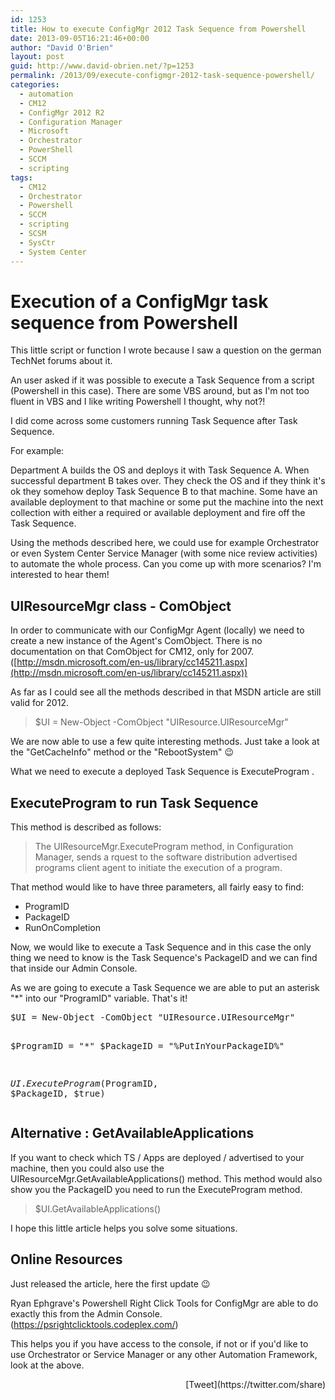 ```yaml
---
id: 1253
title: How to execute ConfigMgr 2012 Task Sequence from Powershell
date: 2013-09-05T16:21:46+00:00
author: "David O'Brien"
layout: post
guid: http://www.david-obrien.net/?p=1253
permalink: /2013/09/execute-configmgr-2012-task-sequence-powershell/
categories:
  - automation
  - CM12
  - ConfigMgr 2012 R2
  - Configuration Manager
  - Microsoft
  - Orchestrator
  - PowerShell
  - SCCM
  - scripting
tags:
  - CM12
  - Orchestrator
  - Powershell
  - SCCM
  - scripting
  - SCSM
  - SysCtr
  - System Center
---
```

# Execution of a ConfigMgr task sequence from Powershell

This little script or function I wrote because I saw a question on the german TechNet forums about it.

An user asked if it was possible to execute a Task Sequence from a script (Powershell in this case). There are some VBS around, but as I'm not too fluent in VBS and I like writing Powershell I thought, why not?!

I did come across some customers running Task Sequence after Task Sequence.
  
For example:

Department A builds the OS and deploys it with Task Sequence A. When successful department B takes over. They check the OS and if they think it's ok they somehow deploy Task Sequence B to that machine. Some have an available deployment to that machine or some put the machine into the next collection with either a required or available deployment and fire off the Task Sequence.

Using the methods described here, we could use for example Orchestrator or even System Center Service Manager (with some nice review activities) to automate the whole process. Can you come up with more scenarios? I'm interested to hear them!

## UIResourceMgr class - ComObject

In order to communicate with our ConfigMgr Agent (locally) we need to create a new instance of the Agent's ComObject. There is no documentation on that ComObject for CM12, only for 2007. ([http://msdn.microsoft.com/en-us/library/cc145211.aspx](http://msdn.microsoft.com/en-us/library/cc145211.aspx))
  
As far as I could see all the methods described in that MSDN article are still valid for 2012.

> $UI = New-Object -ComObject "UIResource.UIResourceMgr"

We are now able to use a few quite interesting methods. Just take a look at the "GetCacheInfo" method or the "RebootSystem" 😉

What we need to execute a deployed Task Sequence is ExecuteProgram .

## ExecuteProgram to run Task Sequence

This method is described as follows:

> The UIResourceMgr.ExecuteProgram method, in Configuration Manager, sends a rquest to the software distribution advertised programs client agent to initiate the execution of a program.

That method would like to have three parameters, all fairly easy to find:

  * ProgramID
  * PackageID
  * RunOnCompletion

Now, we would like to execute a Task Sequence and in this case the only thing we need to know is the Task Sequence's PackageID and we can find that inside our Admin Console.
  
As we are going to execute a Task Sequence we are able to put an asterisk "*" into our "ProgramID" variable. That's it!

<div class="wlWriterEditableSmartContent" id="scid:812469c5-0cb0-4c63-8c15-c81123a09de7:18b69a5f-6d64-49ec-9ed1-765912598076" style="float: none; margin: 0px; display: inline; padding: 0px;">
  <pre class="php:nogutter:nocontrols">$UI = New-Object -ComObject "UIResource.UIResourceMgr"

$ProgramID = "*"
$PackageID = "%PutInYourPackageID%"

$UI.ExecuteProgram($ProgramID, $PackageID, $true)</pre>
</div>

## Alternative : GetAvailableApplications

If you want to check which TS / Apps are deployed / advertised to your machine, then you could also use the UIResourceMgr.GetAvailableApplications() method. This method would also show you the PackageID you need to run the ExecuteProgram method.

> $UI.GetAvailableApplications()

I hope this little article helps you solve some situations.

## Online Resources

Just released the article, here the first update 😉
  
Ryan Ephgrave's Powershell Right Click Tools for ConfigMgr are able to do exactly this from the Admin Console. (https://psrightclicktools.codeplex.com/)
  
This helps you if you have access to the console, if not or if you'd like to use Orchestrator or Service Manager or any other Automation Framework, look at the above. 

<div style="float: right; margin-left: 10px;">
  [Tweet](https://twitter.com/share)
</div>



